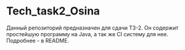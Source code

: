 # Tech_task2_Osina
Данный репозиторий предназначен для сдачи ТЗ-2. Он содержит простейшую программу на Java, а так же CI систему для нее. Подробнее - в README.
